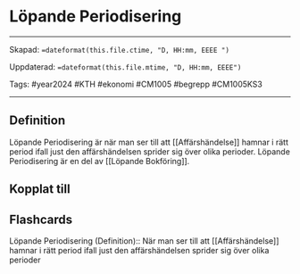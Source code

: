 # Löpande Periodisering

---

Skapad: `=dateformat(this.file.ctime, "D, HH:mm, EEEE ")`

Uppdaterad: `=dateformat(this.file.mtime, "D, HH:mm, EEEE")`

Tags: #year2024 #KTH #ekonomi #CM1005 #begrepp #CM1005KS3

---

## Definition

Löpande Periodisering är när man ser till att [[Affärshändelse]] hamnar i rätt period ifall just den affärshändelsen sprider sig över olika perioder. Löpande Periodisering är en del av [[Löpande Bokföring]].

## Kopplat till

## Flashcards

Löpande Periodisering (Definition):: När man ser till att [[Affärshändelse]] hamnar i rätt period ifall just den affärshändelsen sprider sig över olika perioder
<!--SR:!2024-02-25,3,248-->
